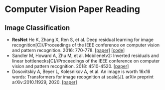 # Computer Vision Paper Reading
## Image Classification
* **ResNet** He K, Zhang X, Ren S, et al. Deep residual learning for image recognition[C]//Proceedings of the IEEE conference on computer vision and pattern recognition. 2016: 770-778. [[paper]](https://openaccess.thecvf.com/content_cvpr_2016/papers/He_Deep_Residual_Learning_CVPR_2016_paper.pdf) [[code]](https://github.com/KaimingHe/deep-residual-networks)
* Sandler M, Howard A, Zhu M, et al. Mobilenetv2: Inverted residuals and linear bottlenecks[C]//Proceedings of the IEEE conference on computer vision and pattern recognition. 2018: 4510-4520. [[paper]](https://openaccess.thecvf.com/content_cvpr_2018/papers/Sandler_MobileNetV2_Inverted_Residuals_CVPR_2018_paper.pdf)
* Dosovitskiy A, Beyer L, Kolesnikov A, et al. An image is worth 16x16 words: Transformers for image recognition at scale[J]. arXiv preprint arXiv:2010.11929, 2020. [[paper]](https://arxiv.org/pdf/2010.11929/1000)
